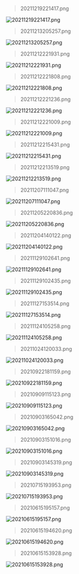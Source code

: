 
  > 20211219221417.png
  
  ![20211219221417.png](./img/20211219221417.png)
  > 20211213205257.png
  
  ![20211213205257.png](./img/20211213205257.png)
  > 20211212221931.png
  
  ![20211212221931.png](./img/20211212221931.png)
  > 20211212221808.png
  
  ![20211212221808.png](./img/20211212221808.png)
  > 20211212221236.png
  
  ![20211212221236.png](./img/20211212221236.png)
  > 20211212221009.png
  
  ![20211212221009.png](./img/20211212221009.png)
  > 20211212215431.png
  
  ![20211212215431.png](./img/20211212215431.png)
  > 20211212213519.png
  
  ![20211212213519.png](./img/20211212213519.png)
  > 20211207111047.png
  
  ![20211207111047.png](./img/20211207111047.png)
  > 20211205220836.png
  
  ![20211205220836.png](./img/20211205220836.png)
  > 20211204140122.png
  
  ![20211204140122.png](./img/20211204140122.png)
  > 20211129102641.png
  
  ![20211129102641.png](./img/20211129102641.png)
  > 20211129102435.png
  
  ![20211129102435.png](./img/20211129102435.png)
  > 20211127153514.png
  
  ![20211127153514.png](./img/20211127153514.png)
  > 20211124105258.png
  
  ![20211124105258.png](./img/20211124105258.png)
  > 20211024120033.png
  
  ![20211024120033.png](./img/20211024120033.png)
  > 20210922181159.png
  
  ![20210922181159.png](./img/20210922181159.png)
  > 20210909115123.png
  
  ![20210909115123.png](./img/20210909115123.png)
  > 20210903165042.png
  
  ![20210903165042.png](./img/20210903165042.png)
  > 20210903151016.png
  
  ![20210903151016.png](./img/20210903151016.png)
  > 20210903145319.png
  
  ![20210903145319.png](./img/20210903145319.png)
  > 20210715193953.png
  
  ![20210715193953.png](./img/20210715193953.png)
  > 20210615195157.png
  
  ![20210615195157.png](./img/20210615195157.png)
  > 20210615194620.png
  
  ![20210615194620.png](./img/20210615194620.png)
  > 20210615153928.png
  
  ![20210615153928.png](./img/20210615153928.png)
